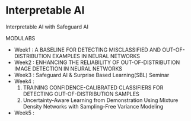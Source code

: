 # Interpretable AI
Interpretable AI with Safeguard AI

MODULABS

- Week1 : A BASELINE FOR DETECTING MISCLASSIFIED AND OUT-OF-DISTRIBUTION EXAMPLES IN NEURAL NETWORKS  
- Week2 : ENHANCING THE RELIABILITY OF OUT-OF-DISTRIBUTION IMAGE DETECTION IN NEURAL NETWORKS   
- Week3 : Safeguard AI & Surprise Based Learning(SBL) Seminar   
- Week4 : 
  1. TRAINING CONFIDENCE-CALIBRATED CLASSIFIERS FOR DETECTING OUT-OF-DISTRIBUTION SAMPLES  
  2. Uncertainty-Aware Learning from Demonstration Using Mixture Density Networks with Sampling-Free Variance Modeling  
- Week5 :     
